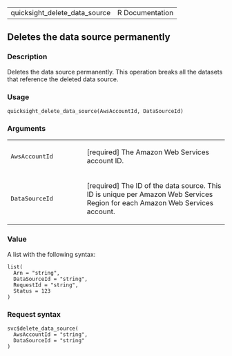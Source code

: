 <table style="width: 100%;">
<tbody>
<tr class="odd">
<td>quicksight_delete_data_source</td>
<td style="text-align: right;">R Documentation</td>
</tr>
</tbody>
</table>

## Deletes the data source permanently

### Description

Deletes the data source permanently. This operation breaks all the
datasets that reference the deleted data source.

### Usage

    quicksight_delete_data_source(AwsAccountId, DataSourceId)

### Arguments

<table>
<colgroup>
<col style="width: 35%" />
<col style="width: 65%" />
</colgroup>
<tbody>
<tr class="odd">
<td><code
id="quicksight_delete_data_source_:_AwsAccountId">AwsAccountId</code></td>
<td><p>[required] The Amazon Web Services account ID.</p></td>
</tr>
<tr class="even">
<td><code
id="quicksight_delete_data_source_:_DataSourceId">DataSourceId</code></td>
<td><p>[required] The ID of the data source. This ID is unique per
Amazon Web Services Region for each Amazon Web Services
account.</p></td>
</tr>
</tbody>
</table>

### Value

A list with the following syntax:

    list(
      Arn = "string",
      DataSourceId = "string",
      RequestId = "string",
      Status = 123
    )

### Request syntax

    svc$delete_data_source(
      AwsAccountId = "string",
      DataSourceId = "string"
    )
